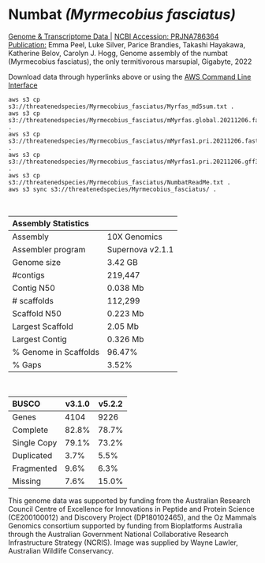# **Numbat** *(Myrmecobius fasciatus)* 

[Genome & Transcriptome Data ](https://threatenedspecies.s3.ap-southeast-2.amazonaws.com/index.html) | [NCBI Accession: PRJNA786364](https://www.ncbi.nlm.nih.gov/bioproject/786364)
[Publication:](https://doi.org/10.46471/gigabyte.47)  Emma Peel, Luke Silver, Parice Brandies, Takashi Hayakawa, Katherine Belov, Carolyn J. Hogg, Genome assembly of the numbat (Myrmecobius fasciatus), the only termitivorous marsupial, Gigabyte, 2022 

Download data through hyperlinks above or using the [AWS Command Line Interface](https://docs.aws.amazon.com/cli/latest/userguide/cli-chap-install.html)
  
```
aws s3 cp s3://threatenedspecies/Myrmecobius_fasciatus/Myrfas_md5sum.txt .
aws s3 cp s3://threatenedspecies/Myrmecobius_fasciatus/mMyrfas.global.20211206.fasta .
aws s3 cp s3://threatenedspecies/Myrmecobius_fasciatus/mMyrfas1.pri.20211206.fasta.gz .
aws s3 cp s3://threatenedspecies/Myrmecobius_fasciatus/mMyrfas1.pri.20211206.gff3.gz .
aws s3 cp s3://threatenedspecies/Myrmecobius_fasciatus/NumbatReadMe.txt .
aws s3 sync s3://threatenedspecies/Myrmecobius_fasciatus/ .

```

<br>

| Assembly Statistics |  |
|:--- | --- |
| Assembly    | 10X Genomics |
| Assembler program |  Supernova v2.1.1 |
| Genome size | 3.42 GB |
| #contigs | 219,447 |
| Contig N50 | 0.038 Mb |
| # scaffolds | 112,299 |
| Scaffold N50 | 0.223 Mb |
| Largest Scaffold | 2.05 Mb |
| Largest Contig | 0.326 Mb |
| % Genome in Scaffolds | 96.47% |
| % Gaps | 3.52% |

<br>

| **BUSCO** | **v3.1.0** | **v5.2.2** |
|:--- | --- | --- |
| Genes    | 4104 | 9226 |
| Complete    | 82.8% | 78.7% |
| Single Copy |  79.1% |  73.2% |
| Duplicated | 3.7% |  5.5% |
| Fragmented | 9.6% |  6.3% |
| Missing | 7.6%  |  15.0% |

This genome data was supported by funding from the Australian Research Council Centre of Excellence for Innovations in Peptide and Protein Science (CE200100012) and Discovery Project (DP180102465), and the Oz Mammals Genomics consortium supported by funding from Bioplatforms Australia through the Australian Government National Collaborative Research Infrastructure Strategy (NCRIS). Image was supplied by Wayne Lawler, Australian Wildlife Conservancy.
